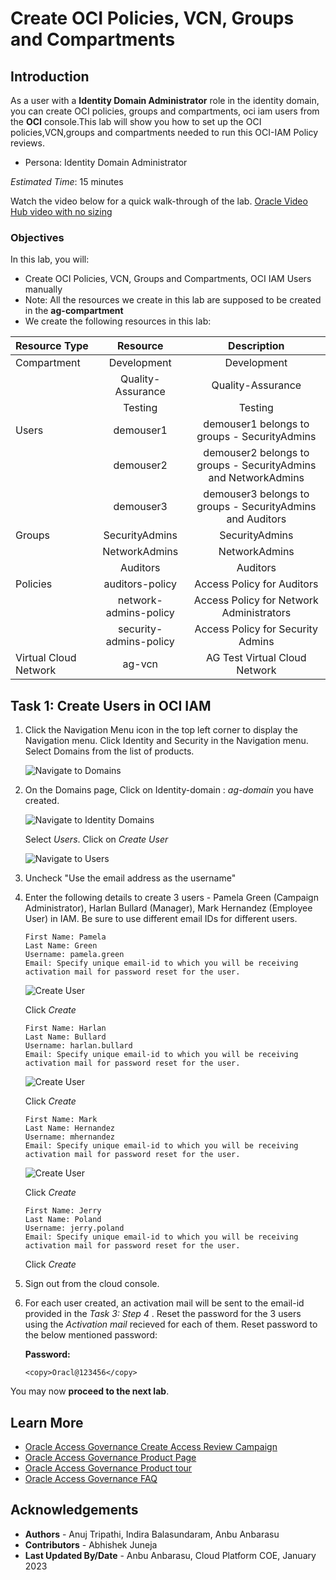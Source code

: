 # Create  OCI Policies, VCN, Groups and Compartments

## Introduction

As a user with a **Identity Domain Administrator** role in the identity domain, you can create OCI policies, groups and compartments, oci iam users from the **OCI** console.This lab will show you how to set up the OCI policies,VCN,groups and compartments needed to run this OCI-IAM Policy reviews.

* Persona: Identity Domain Administrator

*Estimated Time*: 15 minutes

Watch the video below for a quick walk-through of the lab.
[Oracle Video Hub video with no sizing](videohub:1_wabc1y93)

### Objectives

In this lab, you will:

* Create OCI Policies, VCN, Groups and Compartments, OCI IAM Users manually
* Note: All the resources we create in this lab are supposed to be created in the **ag-compartment**
* We create the following resources in this lab:

| Resource Type           | Resource    | Description |
| :-----------   |   :--------:   |  :--------: |
| Compartment      | Development           | Development   |
|      | Quality-Assurance           | Quality-Assurance   |
|      | Testing             | Testing   |
| Users        | demouser1           | demouser1 belongs to groups - SecurityAdmins   |
|       | demouser2            | demouser2 belongs to groups -  SecurityAdmins and NetworkAdmins  |
|        | demouser3           | demouser3 belongs to groups - SecurityAdmins and Auditors   |
| Groups         | SecurityAdmins           | SecurityAdmins         |
|          | NetworkAdmins             | NetworkAdmins        |
|          | Auditors            | Auditors        |
| Policies         | auditors-policy            | Access Policy for Auditors         |
|         |  network-admins-policy            | Access Policy for Network Administrators        |
|          | security-admins-policy           | Access Policy for Security Admins         |
| Virtual Cloud Network    | ag-vcn           | AG Test Virtual Cloud Network       |

## Task 1: Create Users in OCI IAM

1. Click the Navigation Menu icon in the top left corner to display the Navigation menu. Click Identity and Security in the Navigation menu. Select Domains from the list of products.

    ![Navigate to Domains](images/navigate-select-domain.png)

2. On the Domains page, Click on Identity-domain : *ag-domain* you have created.

    ![Navigate to Identity Domains](images/open-domains.png)

   Select *Users*. Click on *Create User*

     ![Navigate to Users](images/navigate-to-users.png)

3. Uncheck "Use the email address as the username"

4. Enter the following details to create 3 users - Pamela Green (Campaign Administrator), Harlan Bullard (Manager), Mark Hernandez (Employee User) in IAM. Be sure to use different email IDs for different users.

    ```
    First Name: Pamela
    Last Name: Green
    Username: pamela.green
    Email: Specify unique email-id to which you will be receiving activation mail for password reset for the user. 
    ```

    ![Create User](images/user-create-pamela.png)

    Click *Create*

    ```
    First Name: Harlan
    Last Name: Bullard
    Username: harlan.bullard
    Email: Specify unique email-id to which you will be receiving activation mail for password reset for the user. 
    ```

    ![Create User](images/user-create-harlan.png)

    Click *Create*

    ```
    First Name: Mark
    Last Name: Hernandez
    Username: mhernandez
    Email: Specify unique email-id to which you will be receiving activation mail for password reset for the user. 
    ```

    ![Create User](images/user-create-mark.png)

    Click *Create*

    ```
    First Name: Jerry
    Last Name: Poland
    Username: jerry.poland
    Email: Specify unique email-id to which you will be receiving activation mail for password reset for the user. 
    ```

    Click *Create*

5. Sign out from the cloud console.

6. For each user created, an activation mail will be sent to the email-id provided in the *Task 3: Step 4* . Reset the password for the 3 users using the *Activation mail* recieved for each of them.
    Reset password to the below mentioned password:

    **Password:**

     ```
    <copy>Oracl@123456</copy>
    ```

  You may now **proceed to the next lab**.

## Learn More

* [Oracle Access Governance Create Access Review Campaign](https://docs.oracle.com/en/cloud/paas/access-governance/pdapg/index.html)
* [Oracle Access Governance Product Page](https://www.oracle.com/security/cloud-security/access-governance/)
* [Oracle Access Governance Product tour](https://www.oracle.com/webfolder/s/quicktours/paas/pt-sec-access-governance/index.html)
* [Oracle Access Governance FAQ](https://www.oracle.com/security/cloud-security/access-governance/faq/)

## Acknowledgements

* **Authors** - Anuj Tripathi, Indira Balasundaram, Anbu Anbarasu
* **Contributors** - Abhishek Juneja
* **Last Updated By/Date** - Anbu Anbarasu, Cloud Platform COE, January 2023
